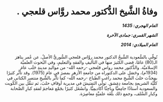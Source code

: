 <h1 dir="rtl">وفاةُ الشَّيخ الدُّكتور محمد روَّاس قلعجي .</h1>

<h5 dir="rtl">العام الهجري:  1435

الشهر القمري: جمادى الآخرة

العام الميلادي: 2014</h5>

<p dir="rtl">تُوفِّي بالسُّعودية الشَّيخُ الدكتور محمد روَّاس قلعجي السُّوريُّ الأصلُ، عن عُمر يناهز الـ(80) عامًا، قضى الكثيرَ منها في التأليفِ والفقهِ والتعليمِ، وفي البُحوث العلميَّة الإسلاميَّة. والدُّكتور محمد رواس قلعجي -رحمه الله- من مواليدِ مدينةِ حَلَب عامَ (1934م)، وحَصَل على الدكتوراه من جامعةِ الأزهرِ بمصرَ في عامَ (1975). وقد تأثَّر كثيرًا بمحدِّث حلبَ الشَّيخِ محمد راغب الطباخ -رحمه الله- كما تأثَّر بالشَّيخِ منتصر الكتاني في كلِّيَّة الشريعةِ بجامعة دِمَشق. تولَّى التفتيشَ في مديرية أوقافِ حلبَ، ثم تنقَّل بين الكُويت والسعودية أستاذًا جامِعيًّا وباحِثًا أكاديمِيًّا. وانشَغَل كثيرًا بجَمْع مَعاجمَ لفقهِ كبارِ الصَّحابة وكبارِ السَّلف، وجمع ذلك بلُغَة علميَّةٍ معاصِرَة.</p></br>
